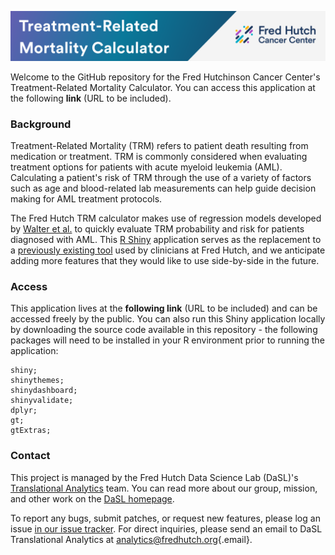 
![](./app/www/trmHeader.png?raw=true)

Welcome to the GitHub repository for the Fred Hutchinson Cancer Center's Treatment-Related Mortality Calculator. You can access this application at the following **link** (URL to be included).

### Background
Treatment-Related Mortality (TRM) refers to patient death resulting from medication or treatment. TRM is commonly considered when evaluating treatment options for patients with acute myeloid leukemia (AML). Calculating a patient's risk of TRM through the use of a variety of factors such as age and blood-related lab measurements can help guide decision making for AML treatment protocols.

The Fred Hutch TRM calculator makes use of regression models developed by [Walter et al.](https://www.ncbi.nlm.nih.gov/pmc/articles/PMC5404219/) to quickly evaluate TRM probability and risk for patients diagnosed with AML. This [R Shiny](https://shiny.posit.co) application serves as the replacement to a [previously existing tool](https://trmcalculator.fredhutch.org) used by clinicians at Fred Hutch, and we anticipate adding more features that they would like to use side-by-side in the future.

### Access
This application lives at the **following link** (URL to be included) and can be accessed freely by the public. You can also run this Shiny application locally by downloading the source code available in this repository - the following packages will need to be installed in your R environment prior to running the application:

```
shiny; 
shinythemes; 
shinydashboard; 
shinyvalidate; 
dplyr; 
gt; 
gtExtras;
```

### Contact
This project is managed by the Fred Hutch Data Science Lab (DaSL)'s [Translational Analytics](https://hutchdatascience.org/tr-analytics/) team. You can read more about our group, mission, and other work on the [DaSL homepage](https://hutchdatascience.org).

To report any bugs, submit patches, or request new features, please log an issue [in our issue tracker](https://github.com/FredHutch/trm-calculator/issues/new). For direct inquiries, please send an email to DaSL Translational Analytics at [analytics\@fredhutch.org](mailto:analytics@fredhutch.org){.email}.
